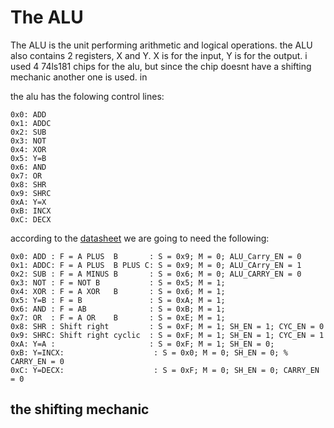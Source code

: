 # The ALU

The ALU is the unit performing arithmetic and logical operations.
the ALU also contains 2 registers, X and Y. X is for the input, Y is for the output.
i used 4 74ls181 chips for the alu, but since the chip doesnt have a shifting mechanic another one is used.
in

the alu has the folowing control lines:

```text
0x0: ADD
0x1: ADDC
0x2: SUB
0x3: NOT
0x4: XOR
0x5: Y=B
0x6: AND
0x7: OR
0x8: SHR
0x9: SHRC
0xA: Y=X
0xB: INCX
0xC: DECX
```

according to the [datasheet](/Datasheets/74181.pdf) we are going to need the following:

```text
0x0: ADD : F = A PLUS  B       : S = 0x9; M = 0; ALU_Carry_EN = 0
0x1: ADDC: F = A PLUS  B PLUS C: S = 0x9; M = 0; ALU_CArry_EN = 1
0x2: SUB : F = A MINUS B       : S = 0x6; M = 0; ALU_CARRY_EN = 0
0x3: NOT : F = NOT B           : S = 0x5; M = 1;
0x4: XOR : F = A XOR   B       : S = 0x6; M = 1;
0x5: Y=B : F = B               : S = 0xA; M = 1;
0x6: AND : F = AB              : S = 0xB; M = 1;
0x7: OR  : F = A OR    B       : S = 0xE; M = 1;
0x8: SHR : Shift right         : S = 0xF; M = 1; SH_EN = 1; CYC_EN = 0
0x9: SHRC: Shift right cyclic  : S = 0xF; M = 1; SH_EN = 1; CYC_EN = 1
0xA: Y=A :                     : S = 0xF; M = 1; SH_EN = 0;
0xB: Y=INCX:                    : S = 0x0; M = 0; SH_EN = 0; %  CARRY_EN = 0 
0xC: Y=DECX:                    : S = 0xF; M = 0; SH_EN = 0; CARRY_EN = 0
```

## the shifting mechanic
